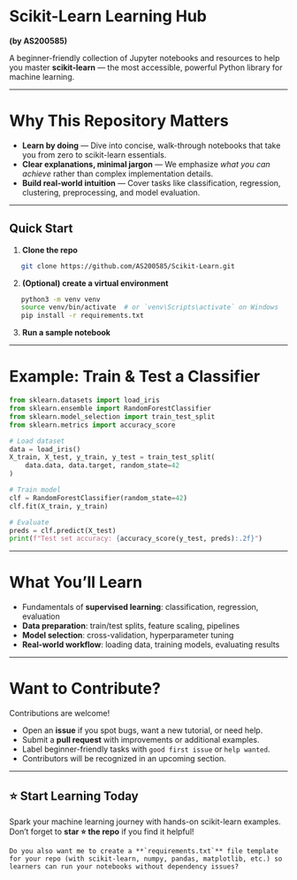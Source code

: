 # Scikit-Learn Learning Hub  
**(by AS200585)**

A beginner-friendly collection of Jupyter notebooks and resources to help you master **scikit-learn** — the most accessible, powerful Python library for machine learning.

---

# Why This Repository Matters

- **Learn by doing** — Dive into concise, walk-through notebooks that take you from zero to scikit-learn essentials.  
- **Clear explanations, minimal jargon** — We emphasize *what you can achieve* rather than complex implementation details.  
- **Build real-world intuition** — Cover tasks like classification, regression, clustering, preprocessing, and model evaluation.  

---

## Quick Start

1. **Clone the repo**
```bash
   git clone https://github.com/AS200585/Scikit-Learn.git
````

2. **(Optional) create a virtual environment**
```bash
   python3 -m venv venv
   source venv/bin/activate  # or `venv\Scripts\activate` on Windows
   pip install -r requirements.txt
````

3. **Run a sample notebook**

---

# Example: Train & Test a Classifier

```python
from sklearn.datasets import load_iris
from sklearn.ensemble import RandomForestClassifier
from sklearn.model_selection import train_test_split
from sklearn.metrics import accuracy_score

# Load dataset
data = load_iris()
X_train, X_test, y_train, y_test = train_test_split(
    data.data, data.target, random_state=42
)

# Train model
clf = RandomForestClassifier(random_state=42)
clf.fit(X_train, y_train)

# Evaluate
preds = clf.predict(X_test)
print(f"Test set accuracy: {accuracy_score(y_test, preds):.2f}")
```

---

# What You’ll Learn

* Fundamentals of **supervised learning**: classification, regression, evaluation
* **Data preparation**: train/test splits, feature scaling, pipelines
* **Model selection**: cross-validation, hyperparameter tuning
* **Real-world workflow**: loading data, training models, evaluating results

---

# Want to Contribute?

Contributions are welcome!

* Open an **issue** if you spot bugs, want a new tutorial, or need help.
* Submit a **pull request** with improvements or additional examples.
* Label beginner-friendly tasks with `good first issue` or `help wanted`.
* Contributors will be recognized in an upcoming section.

---

## ⭐ Start Learning Today

Spark your machine learning journey with hands-on scikit-learn examples.
Don’t forget to **star ⭐ the repo** if you find it helpful!

```
Do you also want me to create a **`requirements.txt`** file template for your repo (with scikit-learn, numpy, pandas, matplotlib, etc.) so learners can run your notebooks without dependency issues?
```
